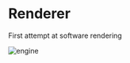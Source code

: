 # Renderer
First attempt at software rendering

![engine](https://user-images.githubusercontent.com/9664221/49639196-12b56300-fa13-11e8-8913-598475534f24.png)

